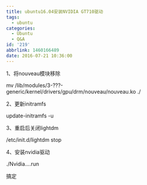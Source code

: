 ```yaml
---
title: ubuntu16.04安装NVIDIA GT710驱动
tags:
  - ubuntu
categories:
  - Ubuntu
  - Q&A
id: '219'
abbrlink: 1460166489
date: 2016-07-21 10:36:00
---
```


1、将nouveau模块移除

mv /lib/modules/3-???-generic/kernel/drivers/gpu/drm/nouveau/nouveau.ko ./

2、更新initramfs

update-initramfs -u

3、重启后关闭lightdm

/etc/init.d/lightdm stop

4、安装nvidia驱动

./Nvidia....run 

  

  

  

搞定